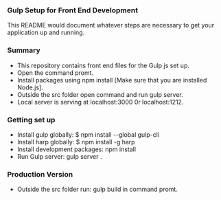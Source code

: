 
### Gulp Setup for Front End Development ###

This README would document whatever steps are necessary to get your application up and running.

### Summary ###

* This repository contains front end files for the Gulp js set up.
* Open the command promt.
* Install packages using npm install [Make sure that you are installed Node.js].
* Outside the src folder open command and run gulp server.
* Local server is serving at localhost:3000 0r localhost:1212.

### Getting set up ###

* Install gulp globally: $ npm install --global gulp-cli
* Install harp globally: $ npm install -g harp
* Install development packages: npm install
* Run Gulp server: gulp server .

### Production Version ###

* Outside the src folder run: gulp build in command promt.
